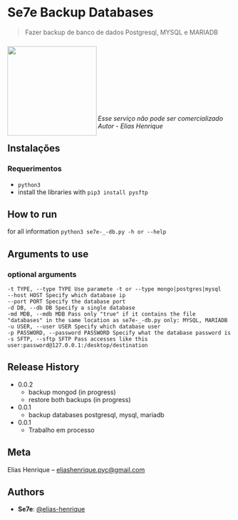 # Se7e Backup Databases
> Fazer backup de banco de dados Postgresql, MYSQL e MARIADB
###


<img align="left" width="200" height="200" src="https://user-images.githubusercontent.com/55928280/159481331-5ee9d7fc-bc0a-4267-8747-1a9dbbb28108.png">

<br><br><br><br><br><br><br><br><br>
_Esse serviço não pode ser comercializado Autor_ - _Elias Henrique_
<br>

## Instalações
### Requerimentos
  * `python3`
  * install the libraries with `pip3 install pysftp`


## How to run 

for all information `python3 se7e-_-db.py -h or --help`


## Arguments to use
### optional arguments
    -t TYPE, --type TYPE Use paramete -t or --type mongo|postgres|mysql
    --host HOST Specify which database ip
    --port PORT Specify the database port
    -d DB, --db DB Specify a single database
    -md MDB, --mdb MDB Pass only "true" if it contains the file "databases" in the same location as se7e-_-db.py only: MYSQL, MARIADB
    -u USER, --user USER Specify which database user
    -p PASSWORD, --password PASSWORD Specify what the database password is
    -s SFTP, --sftp SFTP Pass accesses like this user:password@127.0.0.1:/desktop/destination


## Release History
* 0.0.2
    * backup mongod (in progress)
    * restore both backups (in progress)
* 0.0.1
   * backup databases postgresql, mysql, mariadb
* 0.0.1
    * Trabalho em processo

## Meta

Elias Henrique – [eliashenrique.pyc@gmail.com](https://mail.google.com/mail/u/0/#inbox?compose=new)


## Authors
 
* **Se7e**: [@elias-henrique](https://github.com/elias-henrique)
